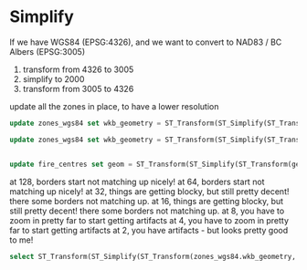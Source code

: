 # Simplify

If we have WGS84 (EPSG:4326), and we want to convert to NAD83 / BC Albers (EPSG:3005)


1. transform from 4326 to 3005
2. simplify to 2000
3. transform from 3005 to 4326

update all the zones in place, to have a lower resolution
```sql
update zones_wgs84 set wkb_geometry = ST_Transform(ST_Simplify(ST_Transform(zones_wgs84.wkb_geometry, 3005), 2000), 4326);

update zones_wgs84 set wkb_geometry = ST_Transform(ST_Simplify(ST_Transform(zones_wgs84.wkb_geometry, 3005), 32), 4326);


update fire_centres set geom = ST_Transform(ST_Simplify(ST_Transform(geom, 3005), 128, true), 4326);
```
at 128, borders start not matching up nicely!
at 64, borders start not matching up nicely!
at 32, things are getting blocky, but still pretty decent! there some borders not matching up.
at 16, things are getting blocky, but still pretty decent! there some borders not matching up.
at 8, you have to zoom in pretty far to start getting artifacts
at 4, you have to zoom in pretty far to start getting artifacts
at 2, you have artifacts - but looks pretty good to me!


```sql
select ST_Transform(ST_Simplify(ST_Transform(zones_wgs84.wkb_geometry, 3005), 2000), 4326) * from zones_wgs84 where ogc_fid = 1;
```